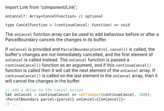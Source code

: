 import Link from 'component/Link';

```flow
onCancel?: Array<CancelFunction> // optional

type CancelFunction = (continueCancel: Function) => void
```

The `onCancel` function array can be used to add behaviour before or after a ParcelBoundary cancels the changes in its buffer.

If `onCancel` is provided and `ParcelBoundaryControl.cancel()` is called, the buffer's changes are *not* immediately cancelled, and the first element of `onCancel` is called instead. The `onCancel` function is passed a `continueCancel()` function as an argument, and if this `continueCancel()` function is called then it will call the next element of the `onCancel` array. If `continueCancel()` is called on the last element in the `onCancel` array, then it will cancel the changes in the buffer.

```js
// add a delay to the cancel action
let onCancel = continueCancel => setTimeout(continueCancel, 1000);
<ParcelBoundary parcel={parcel} onCancel={[onCancel]}>
// ...
```
